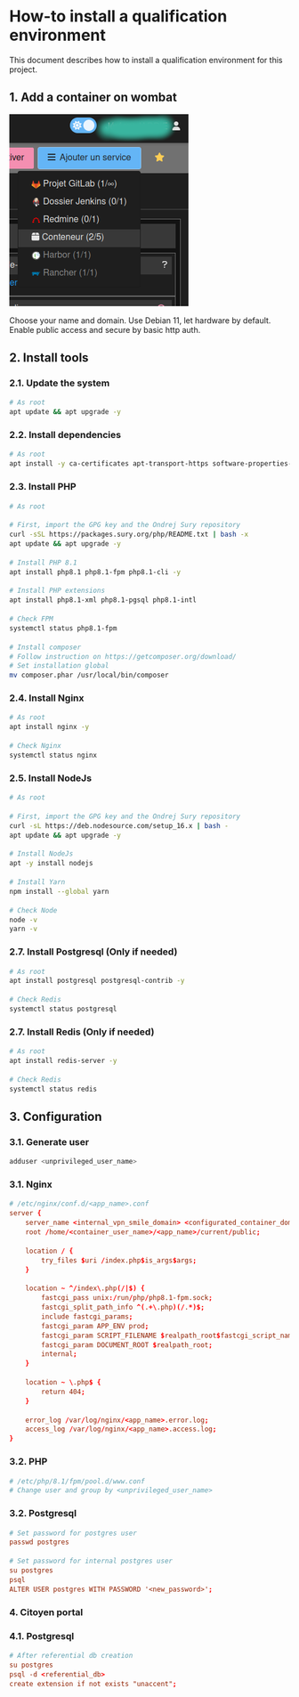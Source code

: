 # How-to install a qualification environment

This document describes how to install a qualification environment for this project.

## 1. Add a container on wombat

![Add container on Wombat](assets/wombat_smile_add_container.png)

Choose your name and domain. Use Debian 11, let hardware by default. Enable public access and secure by basic http auth.

## 2. Install tools

### 2.1. Update the system

```bash
# As root
apt update && apt upgrade -y
```

### 2.2. Install dependencies

```bash
# As root
apt install -y ca-certificates apt-transport-https software-properties-common curl wget lsb-release git rsync make
```

### 2.3. Install PHP

```bash
# As root

# First, import the GPG key and the Ondrej Sury repository
curl -sSL https://packages.sury.org/php/README.txt | bash -x
apt update && apt upgrade -y

# Install PHP 8.1
apt install php8.1 php8.1-fpm php8.1-cli -y

# Install PHP extensions
apt install php8.1-xml php8.1-pgsql php8.1-intl

# Check FPM
systemctl status php8.1-fpm

# Install composer
# Follow instruction on https://getcomposer.org/download/
# Set installation global
mv composer.phar /usr/local/bin/composer
```

### 2.4. Install Nginx

```bash
# As root
apt install nginx -y

# Check Nginx
systemctl status nginx
```

### 2.5. Install NodeJs

```bash
# As root

# First, import the GPG key and the Ondrej Sury repository
curl -sL https://deb.nodesource.com/setup_16.x | bash -
apt update && apt upgrade -y

# Install NodeJs
apt -y install nodejs

# Install Yarn
npm install --global yarn

# Check Node
node -v
yarn -v
```

### 2.7. Install Postgresql (Only if needed)

```bash
# As root
apt install postgresql postgresql-contrib -y

# Check Redis
systemctl status postgresql
```

### 2.7. Install Redis (Only if needed)

```bash
# As root
apt install redis-server -y

# Check Redis
systemctl status redis
```

## 3. Configuration

### 3.1. Generate user

```bash
adduser <unprivileged_user_name>
```

### 3.1. Nginx

```conf
# /etc/nginx/conf.d/<app_name>.conf
server {
    server_name <internal_vpn_smile_domain> <configurated_container_domain>;
    root /home/<container_user_name>/<app_name>/current/public;
    
    location / {
        try_files $uri /index.php$is_args$args;
    }
    
    location ~ ^/index\.php(/|$) {
        fastcgi_pass unix:/run/php/php8.1-fpm.sock;
        fastcgi_split_path_info ^(.+\.php)(/.*)$;
        include fastcgi_params;
        fastcgi_param APP_ENV prod;
        fastcgi_param SCRIPT_FILENAME $realpath_root$fastcgi_script_name;
        fastcgi_param DOCUMENT_ROOT $realpath_root;
        internal;
    }
    
    location ~ \.php$ {
        return 404;
    }
    
    error_log /var/log/nginx/<app_name>.error.log;
    access_log /var/log/nginx/<app_name>.access.log;
}
```

### 3.2. PHP

```conf
# /etc/php/8.1/fpm/pool.d/www.conf
# Change user and group by <unprivileged_user_name>
```

### 3.2. Postgresql

```conf
# Set password for postgres user
passwd postgres

# Set password for internal postgres user
su postgres
psql
ALTER USER postgres WITH PASSWORD '<new_password>';
```

### 4. Citoyen portal

### 4.1. Postgresql

```conf
# After referential db creation
su postgres
psql -d <referential_db>
create extension if not exists "unaccent";
```
